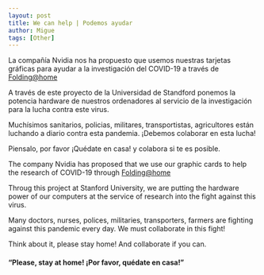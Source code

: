 ```yaml
---
layout: post
title: We can help | Podemos ayudar
author: Migue
tags: [Other]
---
```


La compañía Nvidia nos ha propuesto que usemos nuestras tarjetas gráficas para ayudar a la investigación del COVID-19 a través de [Folding@home](https://foldingathome.org/)
  
A través de este proyecto de la Universidad de Standford ponemos la potencia hardware de nuestros ordenadores al servicio de la investigación para la lucha contra este virus.
 
Muchísimos sanitarios, policias, militares, transportistas, agricultores están luchando a diario contra esta pandemia. ¡Debemos colaborar en esta lucha!

Piensalo, por favor ¡Quédate en casa! y colabora si te es posible.


The company Nvidia has proposed that we use our graphic cards to help the research of COVID-19 through [Folding@home](https://foldingathome.org/)
  
Throug this project at Stanford University, we are putting the hardware power of our computers at the service of research into the fight against this virus.
 
Many doctors, nurses, polices, militaries, transporters, farmers are fighting against this pandemic every day. We must collaborate in this fight!

Think about it, please stay home! And collaborate if you can.


#### “Please, stay at home! ¡Por favor, quédate en casa!” 